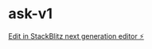 # ask-v1

[Edit in StackBlitz next generation editor ⚡️](https://stackblitz.com/~/github.com/SecteurA/ask-v1)